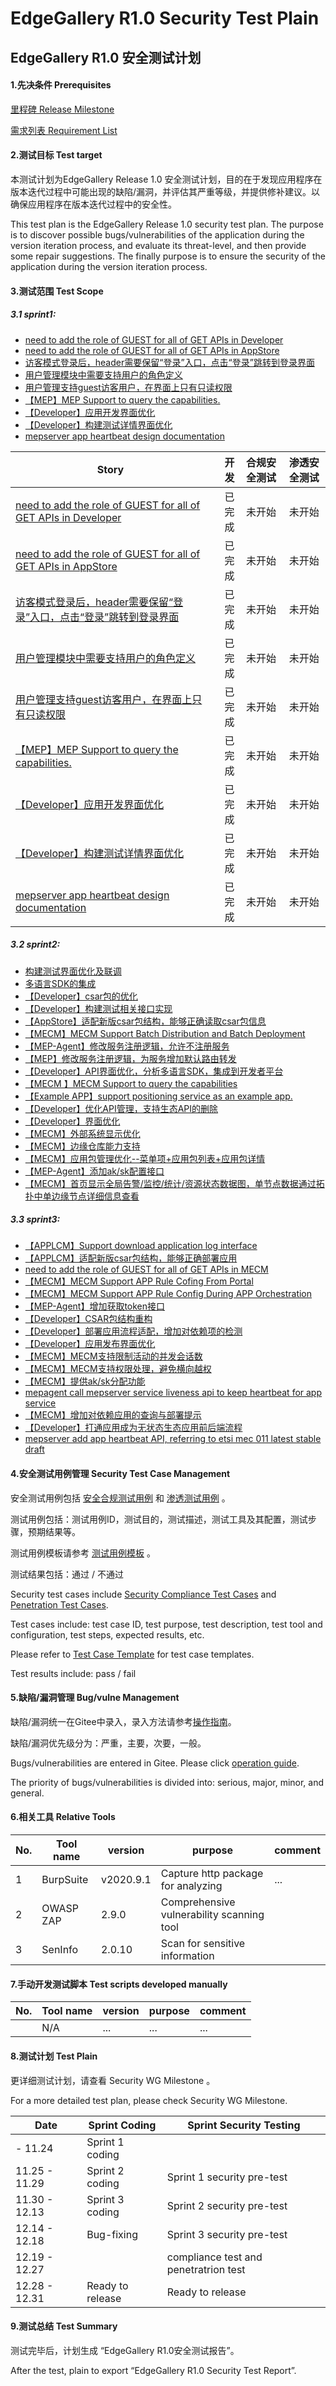 # EdgeGallery R1.0 Security Test Plain

## EdgeGallery R1.0 安全测试计划



#### 1.先决条件 Prerequisites

[里程碑 Release Milestone](https://gitee.com/edgegallery/community/blob/master/TSC/Release/v1.0/%E7%89%88%E6%9C%AC%E8%AE%A1%E5%88%92.md)

[需求列表 Requirement List](https://gitee.com/OSDT/dashboard/issues?sort=created_at%20desc&labels=Sprint1,Sprint2,Sprint3)

#### 2.测试目标 Test target

本测试计划为EdgeGallery Release 1.0 安全测试计划，目的在于发现应用程序在版本迭代过程中可能出现的缺陷/漏洞，并评估其严重等级，并提供修补建议。以确保应用程序在版本迭代过程中的安全性。

This test plan is the EdgeGallery Release 1.0 security test plan. The purpose is to discover possible bugs/vulnerabilities of the application during the version iteration process, and evaluate its threat-level, and then provide some repair suggestions. The finally purpose is to ensure the security of the application during the version iteration process.

#### 3.测试范围 Test Scope

##### 3.1  sprint1:

- [need to add the role of GUEST for all of GET APIs in Developer](https://gitee.com/OSDT/dashboard?issue_id=I24IMF)
- [need to add the role of GUEST for all of GET APIs in AppStore](https://gitee.com/OSDT/dashboard?issue_id=I24IKL)
- [访客模式登录后，header需要保留“登录”入口，点击“登录”跳转到登录界面](https://gitee.com/OSDT/dashboard?issue_id=I23VQ7)
- [用户管理模块中需要支持用户的角色定义](https://gitee.com/OSDT/dashboard?issue_id=I23FRE)
- [用户管理支持guest访客用户，在界面上只有只读权限](https://gitee.com/OSDT/dashboard?issue_id=I23FRC)
- [【MEP】MEP Support to query the capabilities.](https://gitee.com/OSDT/dashboard?issue_id=I1W7UU)
- [【Developer】应用开发界面优化](https://gitee.com/OSDT/dashboard?issue_id=I1TDI2)
- [【Developer】构建测试详情界面优化](https://gitee.com/OSDT/dashboard?issue_id=I1TDHC)
- [mepserver app heartbeat design documentation](https://gitee.com/OSDT/dashboard?issue_id=I1QT6P)

| Story        | 开发   |  合规安全测试  | 渗透安全测试  |
| --------   | -----:  | :----:  | :----:  |
| [need to add the role of GUEST for all of GET APIs in Developer](https://gitee.com/OSDT/dashboard?issue_id=I24IMF)      | 已完成   |   未开始     |   未开始     |
| [need to add the role of GUEST for all of GET APIs in AppStore](https://gitee.com/OSDT/dashboard?issue_id=I24IKL)        |   已完成   |   未开始   |未开始     |
| [访客模式登录后，header需要保留“登录”入口，点击“登录”跳转到登录界面](https://gitee.com/OSDT/dashboard?issue_id=I23VQ7)       |   已完成    |  未开始  |未开始     |
| [用户管理模块中需要支持用户的角色定义](https://gitee.com/OSDT/dashboard?issue_id=I23FRE)      |    已完成    |  未开始  | 未开始     |
| [用户管理支持guest访客用户，在界面上只有只读权限](https://gitee.com/OSDT/dashboard?issue_id=I23FRC)     |    已完成    |  未开始  | 未开始     |
| [【MEP】MEP Support to query the capabilities.](https://gitee.com/OSDT/dashboard?issue_id=I1W7UU)        |    已完成    |  未开始  | 未开始     |
| [【Developer】应用开发界面优化](https://gitee.com/OSDT/dashboard?issue_id=I1TDI2)        |    已完成    |  未开始  | 未开始     |
| [【Developer】构建测试详情界面优化](https://gitee.com/OSDT/dashboard?issue_id=I1TDHC)       |    已完成    |  未开始  | 未开始     |
| [mepserver app heartbeat design documentation](https://gitee.com/OSDT/dashboard?issue_id=I1QT6P)        |   已完成   |  未开始  |  未开始     |
##### 3.2  sprint2:

-  [构建测试界面优化及联调](https://gitee.com/OSDT/dashboard?issue_id=I262FG)
- [多语言SDK的集成](https://gitee.com/OSDT/dashboard?issue_id=I262E6)
- [【Developer】csar包的优化](https://gitee.com/OSDT/dashboard?issue_id=I25OQA)
- [【Developer】构建测试相关接口实现](https://gitee.com/OSDT/dashboard?issue_id=I25OPG)
- [【AppStore】适配新版csar包结构，能够正确读取csar包信息](https://gitee.com/OSDT/dashboard?issue_id=I24W83)
- [【MECM】MECM Support Batch Distribution and Batch Deployment](https://gitee.com/OSDT/dashboard?issue_id=I249AF)
- [【MEP-Agent】修改服务注册逻辑，允许不注册服务](https://gitee.com/OSDT/dashboard?issue_id=I23QX4)
- [【MEP】修改服务注册逻辑，为服务增加默认路由转发](https://gitee.com/OSDT/dashboard?issue_id=I23QX2)
- [【Developer】API界面优化，分析多语言SDK，集成到开发者平台](https://gitee.com/OSDT/dashboard?issue_id=I22V1U)
- [【MECM 】MECM Support to query the capabilities](https://gitee.com/OSDT/dashboard?issue_id=I1Z3CN)
- [【Example APP】support positioning service as an example app.](https://gitee.com/OSDT/dashboard?issue_id=I1W7UJ)
- [【Developer】优化API管理，支持生态API的删除](https://gitee.com/OSDT/dashboard?issue_id=I1TDJF)
- [【Developer】界面优化](https://gitee.com/OSDT/dashboard?issue_id=I1TDIS)
- [【MECM】外部系统显示优化](https://gitee.com/OSDT/dashboard?issue_id=I1QYJJ)
- [【MECM】边缘仓库能力支持](https://gitee.com/OSDT/dashboard?issue_id=I1QXSY)
- [【MECM】应用包管理优化--菜单项+应用包列表+应用包详情](https://gitee.com/OSDT/dashboard?issue_id=I1QXS5)
- [【MEP-Agent】添加ak/sk配置接口](https://gitee.com/OSDT/dashboard?issue_id=I1QT48)
- [【MECM】首页显示全局告警/监控/统计/资源状态数据图，单节点数据通过拓扑中单边缘节点详细信息查看](https://gitee.com/OSDT/dashboard?issue_id=I1QXQP)

##### 3.3  sprint3:

- [【APPLCM】Support download application log interface](https://gitee.com/OSDT/dashboard?issue_id=I25M0K)
- [【APPLCM】适配新版csar包结构，能够正确部署应用](https://gitee.com/OSDT/dashboard?issue_id=I24W9I)
- [need to add the role of GUEST for all of GET APIs in MECM](https://gitee.com/OSDT/dashboard?issue_id=I24IKE)
- [【MECM】MECM Support APP Rule Cofing From Portal](https://gitee.com/OSDT/dashboard?issue_id=I24700)
- [【MECM】MECM Support APP Rule Config During APP Orchestration](https://gitee.com/OSDT/dashboard?issue_id=I246ZD)
- [【MEP-Agent】增加获取token接口](https://gitee.com/OSDT/dashboard/issues?sort=created_at%20desc&labels=Sprint3&id=I23QX8)
- [【Developer】CSAR包结构重构](https://gitee.com/OSDT/dashboard?issue_id=I23QX0)
- [【Developer】部署应用流程适配，增加对依赖项的检测](https://gitee.com/OSDT/dashboard?issue_id=I23QWU)
- [【Developer】应用发布界面优化](https://gitee.com/OSDT/dashboard?issue_id=I1XZMT)
- [【MECM】MECM支持限制活动的并发会话数](https://gitee.com/OSDT/dashboard?issue_id=I1TH8K)
- [【MECM】MECM支持权限处理，避免横向越权](https://gitee.com/OSDT/dashboard?issue_id=I1TH3T)
- [【MECM】提供ak/sk分配功能](https://gitee.com/OSDT/dashboard?issue_id=I1R5LY)
- [mepagent call mepserver service liveness api to keep heartbeat for app service](https://gitee.com/OSDT/dashboard?issue_id=I1R0VX)
- [【MECM】增加对依赖应用的查询与部署提示](https://gitee.com/OSDT/dashboard?issue_id=I1QWVL)
- [【Developer】打通应用成为无状态生态应用前后端流程](https://gitee.com/OSDT/dashboard?issue_id=I1QWV9)
- [mepserver add app heartbeat API, referring to etsi mec 011 latest stable draft](https://gitee.com/OSDT/dashboard?issue_id=I1QT6E)

#### 4.安全测试用例管理 Security Test Case Management

安全测试用例包括 [安全合规测试用例](https://gitee.com/edgegallery/community/tree/master/Security%20WG/Security%20Testing/Design%20Compliance%20Test%20Cases) 和 [渗透测试用例](https://gitee.com/edgegallery/community/tree/master/Security%20WG/Security%20Testing/Penetration%20Test%20Cases) 。

测试用例包括：测试用例ID，测试目的，测试描述，测试工具及其配置，测试步骤，预期结果等。

测试用例模板请参考 [测试用例模板](https://gitee.com/edgegallery/community/blob/master/Security%20WG/Security%20Testing/Security%20Test%20Case%20Templeate.rst) 。

测试结果包括：通过 / 不通过

Security test cases include [Security Compliance Test Cases](https://gitee.com/edgegallery/community/tree/master/Security%20WG/Security%20Testing/Design%20Compliance%20Test%20Cases) and [Penetration Test Cases](https://gitee.com/edgegallery/community/tree/master/Security%20WG/Security%20Testing/Penetration%20Test%20Cases).

Test cases include: test case ID, test purpose, test description, test tool and configuration, test steps, expected results, etc.

Please refer to [Test Case Template](https://gitee.com/edgegallery/community/blob/master/Security%20WG/Security%20Testing/Security%20Test%20Case%20Templeate.rst) for test case templates.

Test results include: pass / fail

#### 5.缺陷/漏洞管理 Bug/vulne Management

缺陷/漏洞统一在Gitee中录入，录入方法请参考[操作指南](https://gitee.com/edgegallery/community/blob/master/Test%20WG/Test%20case-bug%20template/Gitee_test_bug_template.md)。

缺陷/漏洞优先级分为：严重，主要，次要，一般。

Bugs/vulnerabilities are entered in Gitee. Please click [operation guide](https://gitee.com/edgegallery/community/blob/master/Test%20WG/Test%20case-bug%20template/Gitee_test_bug_template.md).

The priority of bugs/vulnerabilities is divided into: serious, major, minor, and general.

#### 6.相关工具 Relative Tools

| No.  | Tool name | version   | purpose                                   | comment |
| ---- | --------- | --------- | ----------------------------------------- | ------- |
| 1    | BurpSuite | v2020.9.1 | Capture http package for analyzing        | ...     |
| 2    | OWASP ZAP | 2.9.0     | Comprehensive vulnerability scanning tool |         |
| 3    | SenInfo   | 2.0.10    | Scan for sensitive information            |         |

#### 7.手动开发测试脚本 Test scripts developed manually

| No.  | Tool name | version | purpose | comment |
| ---- | --------- | ------- | ------- | ------- |
|      | N/A       | ...     | ...     | ...     |

#### 8.测试计划 Test Plain

更详细测试计划，请查看 Security WG Milestone 。

For a more detailed test plan, please check Security WG Milestone.

| Date          | Sprint Coding    | Sprint Security Testing               |
| ------------- | ---------------- | ------------------------------------- |
| - 11.24       | Sprint 1 coding  |                                       |
| 11.25 - 11.29 | Sprint 2 coding  | Sprint 1 security pre-test            |
| 11.30 - 12.13 | Sprint 3 coding  | Sprint 2 security pre-test            |
| 12.14 - 12.18 | Bug-fixing       | Sprint 3 security pre-test            |
| 12.19 - 12.27 |                  | compliance test and penetratrion test |
| 12.28 - 12.31 | Ready to release | Ready to release                      |

#### 9.测试总结 Test Summary

测试完毕后，计划生成 “EdgeGallery R1.0安全测试报告”。

After the test, plain to export “EdgeGallery R1.0 Security Test Report”.

